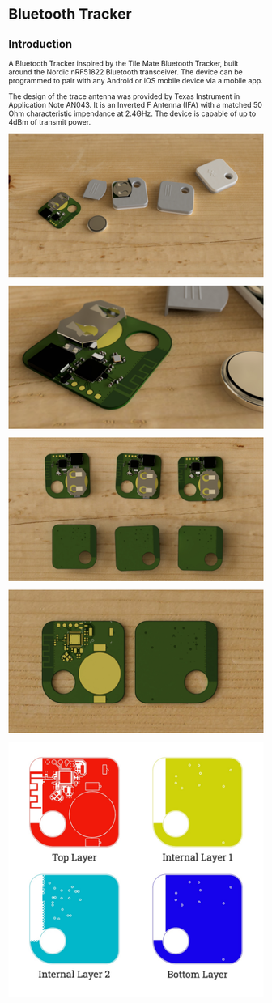 # Bluetooth Tracker

## Introduction
A Bluetooth Tracker inspired by the Tile Mate Bluetooth Tracker, built around the Nordic nRF51822 Bluetooth transceiver. The device can be programmed to pair with any Android or iOS mobile device via a mobile app.

The design of the trace antenna was provided by Texas Instrument in Application Note AN043. It is an Inverted F Antenna (IFA) with a matched 50 Ohm characteristic impendance at 2.4GHz. The device is capable of up to 4dBm of transmit power.

![Bluetooth Tracker PCB with enclosure.](media/scene1.jpg)

![Bleutooth Tracker PCB close up.](media/scene3.jpg)

![Bluetooth Tracker PCB, top and bottom.](media/scene4.jpg)

![Bluetooth Tracker PCB, top and bottom, bare PCB.](media/scene5.jpg)

![PCB copper layers.](media/copper-layers.jpg)

